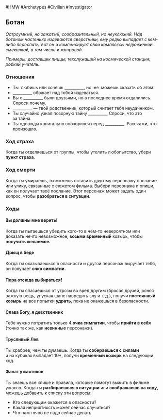 #HMW  #Archetypes #Civilian #Investigator

## Ботан
*Остроумный, но зажатый, сообразительный, но неуклюжий. Над ботаном частенько издеваются сверстники, ему редко выпадает с кем-либо переспать, вот он и компенсирует свои комплексы недюжинной смекалкой, в том числе и жанровой.* 

*Примеры: доставщик пиццы; техслужащий на космической станции; робкий учитель.*

### Отношения
- Ты  любишь или хочешь \_\_\_\_\_\_\_\_\_\_, но  не  можешь сказать об этом.
- \_\_\_\_\_\_\_\_\_\_ обожает над тобой издеваться. 
- Вы с \_\_\_\_\_\_\_\_\_\_ были друзьями, но в последнее время отдалились. Спроси почему.
- \_\_\_\_\_\_\_\_\_\_ — твой родственник, который считает тебя неудачником. 
- Ты случайно узнал позорную тайну \_\_\_\_\_\_\_\_\_\_ Спроси, что это за тайна. 
- Ты однажды капитально опозорился перед \_\_\_\_\_\_\_\_\_\_. Расскажи, что произошло.

### Ход страха 
Когда ты отделяешься от группы, чтобы утолить любопытство, убери **пункт страха**. 

### Ход смерти 
Когда ты умираешь, ты можешь оставить другому персонажу послание или улику, связанные с сюжетом фильма. Выбери персонажа и опиши, как он получает твоё послание. Этот персонаж может задать один вопрос, чтобы **разобраться в ситуации**.

### Ходы
#### Вы должны мне верить! 
Когда ты пытаешься убедить кого-то в чём-то невероятном или доказать нечто невозможное, **возьми временный** козырь, чтобы **получить желаемое.** 

#### Дрыщ в беде
Когда ты оказываешься в опасности и другой персонаж выручает тебя, он получает **очко симпатии.** 

#### Пора отсюда выбираться!
Когда ты спасаешься от угрозы во вред другим (бросая друзей, роняя важную вещь, упуская шанс навредить злу и т. д.), получи **постоянный козырь** на все попытки **удрать**, пока не окажешься в безопасности. 

#### Слава Богу, я девственник
Тебе нужно потратить только 4 **очка симпатии**, чтобы **прийти в себя** (точно так же, как **невинные** персонажи). 

#### Трусливый Лев 
Ты храбрее, чем ты думаешь. Когда ты **собираешься с силами** и на кубиках выпадает 10+, получи **временный козырь** на следующий ход. 

#### Фанат ужастиков 
Ты знаешь все клише и правила, которые помогут выжить в фильме ужасов. Когда ты **разбираешься в ситуации** или **соображаешь на ходу**, можешь добавить к списку эти вопросы: 
- Кто следующим окажется в опасности? 
- Какая неприятность может сейчас случиться? 
- Что нам точно не надо сейчас делать
